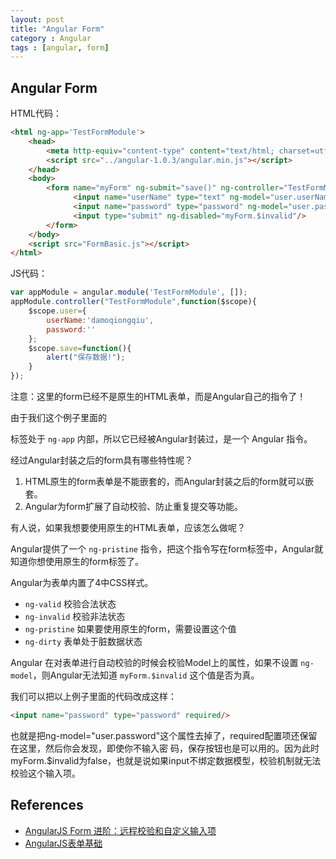 ```yaml
---
layout: post
title: "Angular Form"
category : Angular
tags : [angular, form]
---
```


## Angular Form

HTML代码：

```html
<html ng-app='TestFormModule'>
    <head>
        <meta http-equiv="content-type" content="text/html; charset=utf-8" />
        <script src="../angular-1.0.3/angular.min.js"></script>
    </head>
    <body>
        <form name="myForm" ng-submit="save()" ng-controller="TestFormModule">
              <input name="userName" type="text" ng-model="user.userName" required/>
              <input name="password" type="password" ng-model="user.password" required/>
              <input type="submit" ng-disabled="myForm.$invalid"/>
        </form>
    </body>
    <script src="FormBasic.js"></script>
</html>
```

JS代码：

```js
var appModule = angular.module('TestFormModule', []);
appModule.controller("TestFormModule",function($scope){
    $scope.user={
        userName:'damoqiongqiu',
        password:''
    };
    $scope.save=function(){
        alert("保存数据!");
    }
});
```

注意：这里的form已经不是原生的HTML表单，而是Angular自己的指令了！
 
由于我们这个例子里面的<form>标签处于 `ng-app` 内部，所以它已经被Angular封装过，是一个 Angular 指令。

经过Angular封装之后的form具有哪些特性呢？

1. HTML原生的form表单是不能嵌套的，而Angular封装之后的form就可以嵌套。
2. Angular为form扩展了自动校验、防止重复提交等功能。

有人说，如果我想要使用原生的HTML表单，应该怎么做呢？

Angular提供了一个 `ng-pristine` 指令，把这个指令写在form标签中，Angular就知道你想使用原生的form标签了。

Angular为表单内置了4中CSS样式。

- `ng-valid` 校验合法状态
- `ng-invalid` 校验非法状态
- `ng-pristine` 如果要使用原生的form，需要设置这个值
- `ng-dirty`     表单处于脏数据状态

Angular 在对表单进行自动校验的时候会校验Model上的属性，如果不设置 `ng-model`，则Angular无法知道 `myForm.$invalid` 这个值是否为真。

我们可以把以上例子里面的代码改成这样：

```html
<input name="password" type="password" required/>
```

也就是把ng-model="user.password"这个属性去掉了，required配置项还保留在这里，然后你会发现，即使你不输入密 码，保存按钮也是可以用的。因为此时myForm.$invalid为false，也就是说如果input不绑定数据模型，校验机制就无法校验这个输入项。

## References

- [AngularJS Form 进阶：远程校验和自定义输入项](http://damoqiongqiu.iteye.com/blog/1920993)
- [AngularJS表单基础](http://damoqiongqiu.iteye.com/blog/1920191)